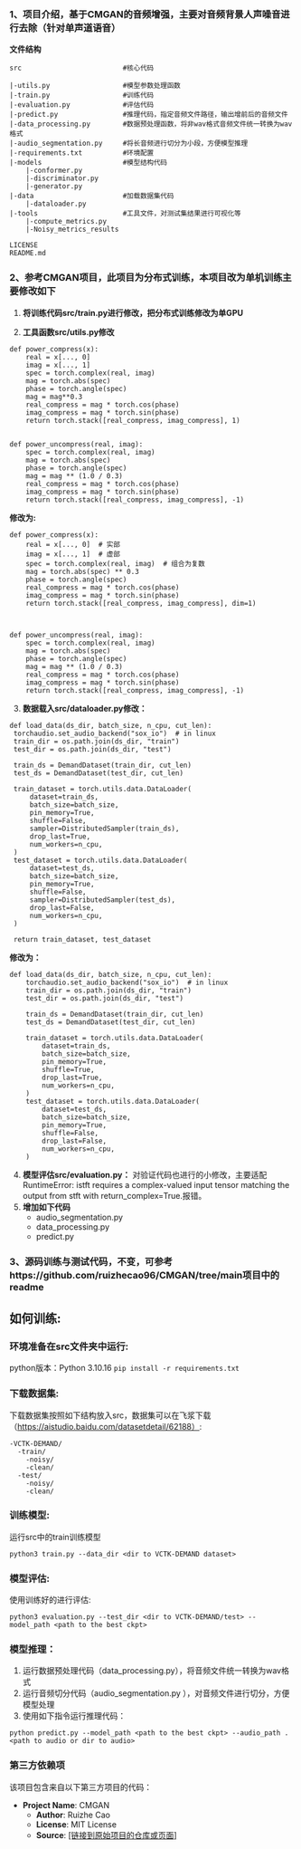 ### 1、项目介绍，基于CMGAN的音频增强，主要对音频背景人声噪音进行去除（针对单声道语音）
**文件结构**
```
src                         #核心代码

|-utils.py                  #模型参数处理函数
|-train.py                  #训练代码
|-evaluation.py             #评估代码
|-predict.py                #推理代码，指定音频文件路径，输出增前后的音频文件
|-data_processing.py        #数据预处理函数，将非wav格式音频文件统一转换为wav格式
|-audio_segmentation.py     #将长音频进行切分为小段，方便模型推理
|-requirements.txt          #环境配置
|-models                    #模型结构代码
    |-conformer.py
    |-discriminator.py
    |-generator.py
|-data                      #加载数据集代码
    |-dataloader.py
|-tools                     #工具文件，对测试集结果进行可视化等
    |-compute_metrics.py
    |-Noisy_metrics_results

LICENSE
README.md
```
### 2、参考CMGAN项目，此项目为分布式训练，本项目改为单机训练主要修改如下

1. **将训练代码src/train.py进行修改，把分布式训练修改为单GPU**


2. **工具函数src/utils.py修改**

```
def power_compress(x):
    real = x[..., 0]
    imag = x[..., 1]
    spec = torch.complex(real, imag)
    mag = torch.abs(spec)
    phase = torch.angle(spec)
    mag = mag**0.3
    real_compress = mag * torch.cos(phase)
    imag_compress = mag * torch.sin(phase)
    return torch.stack([real_compress, imag_compress], 1)


def power_uncompress(real, imag):
    spec = torch.complex(real, imag)
    mag = torch.abs(spec)
    phase = torch.angle(spec)
    mag = mag ** (1.0 / 0.3)
    real_compress = mag * torch.cos(phase)
    imag_compress = mag * torch.sin(phase)
    return torch.stack([real_compress, imag_compress], -1)
```
**修改为:**

```
def power_compress(x):
    real = x[..., 0]  # 实部
    imag = x[..., 1]  # 虚部
    spec = torch.complex(real, imag)  # 组合为复数
    mag = torch.abs(spec) ** 0.3
    phase = torch.angle(spec)
    real_compress = mag * torch.cos(phase)
    imag_compress = mag * torch.sin(phase)
    return torch.stack([real_compress, imag_compress], dim=1)



def power_uncompress(real, imag):
    spec = torch.complex(real, imag)
    mag = torch.abs(spec)
    phase = torch.angle(spec)
    mag = mag ** (1.0 / 0.3)
    real_compress = mag * torch.cos(phase)
    imag_compress = mag * torch.sin(phase)
    return torch.stack([real_compress, imag_compress], -1)
```


3. **数据载入src/dataloader.py修改：**

  ```
  def load_data(ds_dir, batch_size, n_cpu, cut_len):
   torchaudio.set_audio_backend("sox_io")  # in linux
   train_dir = os.path.join(ds_dir, "train")
   test_dir = os.path.join(ds_dir, "test")
  
   train_ds = DemandDataset(train_dir, cut_len)
   test_ds = DemandDataset(test_dir, cut_len)
  
   train_dataset = torch.utils.data.DataLoader(
       dataset=train_ds,
       batch_size=batch_size,
       pin_memory=True,
       shuffle=False,
       sampler=DistributedSampler(train_ds),
       drop_last=True,
       num_workers=n_cpu,
   )
   test_dataset = torch.utils.data.DataLoader(
       dataset=test_ds,
       batch_size=batch_size,
       pin_memory=True,
       shuffle=False,
       sampler=DistributedSampler(test_ds),
       drop_last=False,
       num_workers=n_cpu,
   )
  
   return train_dataset, test_dataset
  ```

  **修改为：**
```
def load_data(ds_dir, batch_size, n_cpu, cut_len):
    torchaudio.set_audio_backend("sox_io")  # in linux
    train_dir = os.path.join(ds_dir, "train")
    test_dir = os.path.join(ds_dir, "test")

    train_ds = DemandDataset(train_dir, cut_len)
    test_ds = DemandDataset(test_dir, cut_len)

    train_dataset = torch.utils.data.DataLoader(
        dataset=train_ds,
        batch_size=batch_size,
        pin_memory=True,
        shuffle=True,
        drop_last=True,
        num_workers=n_cpu,
    )
    test_dataset = torch.utils.data.DataLoader(
        dataset=test_ds,
        batch_size=batch_size,
        pin_memory=True,
        shuffle=False,
        drop_last=False,
        num_workers=n_cpu,
    )
```
4. **模型评估src/evaluation.py：**
  对验证代码也进行的小修改，主要适配RuntimeError: istft requires a complex-valued input tensor matching the output from stft with return_complex=True.报错。
5. **增加如下代码**
   - audio_segmentation.py	
   - data_processing.py
   - predict.py

### 3、源码训练与测试代码，不变，可参考https://github.com/ruizhecao96/CMGAN/tree/main项目中的readme
## 如何训练:

### 环境准备在src文件夹中运行:
python版本：Python 3.10.16 
```pip install -r requirements.txt```

### 下载数据集:
下载数据集按照如下结构放入src，数据集可以在飞浆下载（https://aistudio.baidu.com/datasetdetail/62188）:
```
-VCTK-DEMAND/
  -train/
    -noisy/
    -clean/
  -test/
    -noisy/
    -clean/
```

### 训练模型:
运行src中的train训练模型
```
python3 train.py --data_dir <dir to VCTK-DEMAND dataset>
```

### 模型评估:
使用训练好的进行评估:
```
python3 evaluation.py --test_dir <dir to VCTK-DEMAND/test> --model_path <path to the best ckpt>
```

### 模型推理：
1. 运行数据预处理代码（data_processing.py），将音频文件统一转换为wav格式
2. 运行音频切分代码（audio_segmentation.py	），对音频文件进行切分，方便模型处理
2. 使用如下指令运行推理代码：
```
python predict.py --model_path <path to the best ckpt> --audio_path .<path to audio or dir to audio>
```

### 第三方依赖项

该项目包含来自以下第三方项目的代码：

- **Project Name**: CMGAN
  - **Author**: Ruizhe Cao
  - **License**: MIT License
  - **Source**: [\[链接到原始项目的仓库或页面\]](https://github.com/ruizhecao96/CMGAN/tree/main)